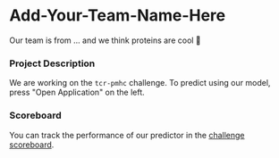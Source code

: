 # Add-Your-Team-Name-Here

Our team is from ... and we think proteins are cool 🙌

### Project Description
We are working on the `tcr-pmhc` challenge.
To predict using our model, press "Open Application" on the left. 

### Scoreboard
You can track the performance of our predictor in the [challenge scoreboard](https://biolib.com/biohackathon/tcr-pmhc-scoreboard/).
